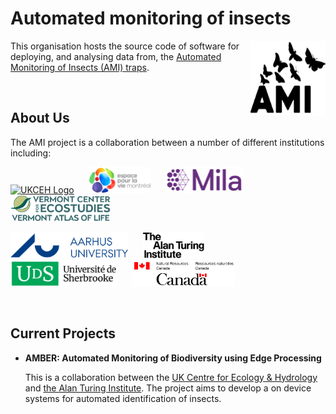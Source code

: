 # Automated monitoring of insects
<img src="https://github.com/AMI-system/.github/blob/main/logo/ami.png" align="right" width="120" height="120">

This organisation hosts the source code of software for deploying, and analysing data from, the [Automated Monitoring of Insects (AMI) traps](https://www.ceh.ac.uk/ukceh-ami-trap-automated-monitoring-insects).

&nbsp;
&nbsp;

## About Us

The AMI project is a collaboration between a number of different institutions including:


[<img src="https://github.com/AMI-system/.github/blob/main/logo/logo/AMI.png" alt="UKCEH Logo" height="42">](https://www.ceh.ac.uk/) &nbsp;&nbsp;&nbsp;&nbsp;
[<img src="https://github.com/AMI-system/.github/blob/main/logo/espace_montreal.png" alt="Espace pour la vie Montreal Logo" height="42">](https://espacepourlavie.ca/en) &nbsp;&nbsp;&nbsp;&nbsp;
[<img src="https://github.com/AMI-system/.github/blob/main/logo/mila.png" alt="MILA Logo" height="42">](https://mila.quebec/en) &nbsp;&nbsp;&nbsp;&nbsp;
[<img src="https://github.com/AMI-system/.github/blob/main/logo/vermont_ecostudies.png" alt="Vermont center for ecostudies logo Logo" height="42">](https://vtecostudies.org/) &nbsp;&nbsp;&nbsp;&nbsp;

[<img src="https://github.com/AMI-system/.github/blob/main/logo/aarhus.png" alt="Aarhus University Logo" height="42">](https://international.au.dk/) &nbsp;&nbsp;&nbsp;&nbsp;
[<img src="https://github.com/AMI-system/.github/blob/main/logo/turing.png" alt="The Alan Turing Institute Logo" height="42">](https://www.turing.ac.uk/) &nbsp;&nbsp;&nbsp;&nbsp;
[<img src="https://github.com/AMI-system/.github/blob/main/logo/sherbrooke.png" alt="University of Sherbrooke Logo" height="42">](https://www.usherbrooke.ca/) &nbsp;&nbsp;&nbsp;&nbsp;
[<img src="https://github.com/AMI-system/.github/blob/main/logo/national_resources_canada.png" alt="National Resources Canada Logo" height="42">](https://natural-resources.canada.ca/home)

&nbsp;

## Current Projects

- **AMBER: Automated Monitoring of Biodiversity using Edge Processing**

    This is a collaboration between the [UK Centre for Ecology & Hydrology](https://www.ceh.ac.uk/) and [the Alan Turing Institute](https://www.turing.ac.uk/). The project aims to develop a on device systems for automated identification of insects.
